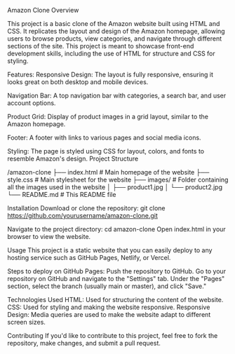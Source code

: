 Amazon Clone Overview

This project is a basic clone of the Amazon website built using HTML and CSS. It replicates the layout and design of the Amazon homepage, allowing users to browse products, view categories, and navigate through different sections of the site. This project is meant to showcase front-end development skills, including the use of HTML for structure and CSS for styling.

Features:
Responsive Design: The layout is fully responsive, ensuring it looks great on both desktop and mobile devices.

Navigation Bar: A top navigation bar with categories, a search bar, and user account options.

Product Grid: Display of product images in a grid layout, similar to the Amazon homepage.

Footer: A footer with links to various pages and social media icons.

Styling: The page is styled using CSS for layout, colors, and fonts to resemble Amazon's design.
Project Structure

/amazon-clone
  ├── index.html        # Main homepage of the website
  ├── style.css         # Main stylesheet for the website
  ├── images/           # Folder containing all the images used in the website
  │   ├── product1.jpg
  │   └── product2.jpg
  └── README.md         # This README file
  
Installation
Download or clone the repository:
git clone https://github.com/yourusername/amazon-clone.git

Navigate to the project directory:
cd amazon-clone
Open index.html in your browser to view the website.

Usage
This project is a static website that you can easily deploy to any hosting service such as GitHub Pages, Netlify, or Vercel.

Steps to deploy on GitHub Pages:
Push the repository to GitHub.
Go to your repository on GitHub and navigate to the "Settings" tab.
Under the "Pages" section, select the branch (usually main or master), and click "Save."

Technologies Used
HTML: Used for structuring the content of the website.
CSS: Used for styling and making the website responsive.
Responsive Design: Media queries are used to make the website adapt to different screen sizes.

Contributing
If you'd like to contribute to this project, feel free to fork the repository, make changes, and submit a pull request.
